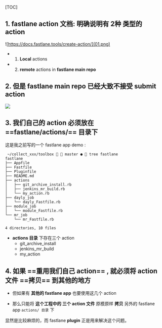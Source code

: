 [TOC]



## 1. fastlane action 文档: 明确说明有 2种 类型的 action

![https://docs.fastlane.tools/create-action/](01.png)

- 1) **Local** actions

- 2) **remote** actions in **fastlane main repo**




## 2. 但是 fastlane main repo 已经大致不接受 submit action

![](02.png)



## 3. 我们自己的 action 必须放在 ==fastlane/actions/== 目录下

这是我之前写的一个 fastlane app demo :

```
 ~/collect_xxx/toolbox   master ●  tree fastlane
fastlane
├── Appfile
├── Fastfile
├── Pluginfile
├── README.md
├── actions
│   ├── git_archive_install.rb
│   ├── jenkins_mr_build.rb
│   └── my_action.rb
├── dayly_job
│   └── dayly_Fastfile.rb
├── module_job
│   └── module_Fastfile.rb
└── mr_job
    └── mr_Fastfile.rb

4 directories, 10 files
```

- **actions 目录** 下存在三个 action
  - git_archive_install
  - jenkins_mr_build
  - my_action



## 4. 如果 ==重用我们自己 action== , 就必须将 action 文件 ==拷贝== 到其他的地方

- 但如果有 **其他的 fastlane app** 也要使用这几个 action

- 那么只能将 **这个工程中的 三个 action 文件** 原模原样 **拷贝** 另外的 fastlane app `actions/ 目录` 下

显然是比较麻烦的，而 fastlane **plugin** 正是用来解决这个问题。
